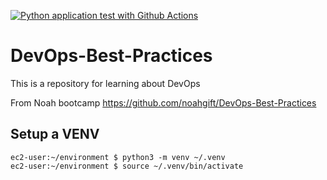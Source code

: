 [![Python application test with Github Actions](https://github.com/robertohdz98/DevOps-Best-Practices/actions/workflows/main.yml/badge.svg)](https://github.com/robertohdz98/DevOps-Best-Practices/actions/workflows/main.yml)

# DevOps-Best-Practices
This is a repository for learning about DevOps 

From Noah bootcamp https://github.com/noahgift/DevOps-Best-Practices

## Setup a VENV

```
ec2-user:~/environment $ python3 -m venv ~/.venv
ec2-user:~/environment $ source ~/.venv/bin/activate
```

